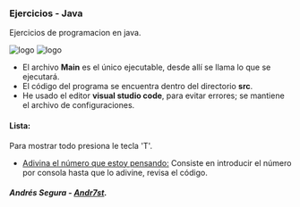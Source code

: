 ### Ejercicios - Java
 Ejercicios de programacion en java.

![logo](https://raw.github.com/Andr7st/index/master/img/Logo_java_x64.png?raw=true "java")
![logo](https://github.com/Andr7st/index/blob/master/img/Iogo_vscode_x48.png?raw=true "vscode")

 * El archivo **Main** es el único ejecutable, desde allí se llama lo que se ejecutará.
 * El código del programa se encuentra dentro del directorio **src**.
 * He usado el editor **visual studio code**, para evitar errores; se mantiene el archivo de configuraciones.

#### Lista:
  Para mostrar todo presiona le tecla 'T'.
+ [Adivina el número que estoy pensando:](https://github.com/Andr7st/Java-Exe/blob/master/src/ejercicios/Ejercicio_007.java) Consiste en introducir el número por consola hasta que lo adivine, revisa el código.

##### Andrés Segura - [Andr7st](https://github.com/Andr7st).

